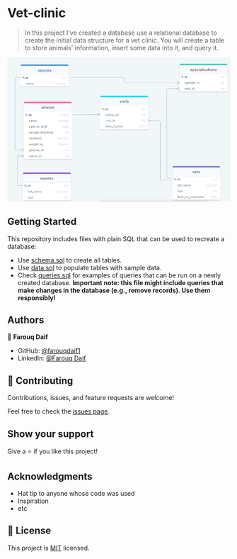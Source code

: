 # Vet-clinic



> In this project I've created a database use a relational database to create the initial data structure for a vet clinic. You will create a table to store animals' information, insert some data into it, and query it.

![VET CLINIC](https://github.com/farouqdaif1/vet_clinic/blob/digram/image/Screenshot.png?raw=true)

## Getting Started

This repository includes files with plain SQL that can be used to recreate a database:

- Use [schema.sql](./schema.sql) to create all tables.
- Use [data.sql](./data.sql) to populate tables with sample data.
- Check [queries.sql](./queries.sql) for examples of queries that can be run on a newly created database. **Important note: this file might include queries that make changes in the database (e.g., remove records). Use them responsibly!**


## Authors

👤 **Farouq Daif**

- GitHub: [@farouqdaif1](https://github.com/farouqdaif1)
- LinkedIn: [@Farouq Daif ](https://www.linkedin.com/in/farouqdaif/)
## 🤝 Contributing

Contributions, issues, and feature requests are welcome!

Feel free to check the [issues page](../../issues/).

## Show your support

Give a ⭐️ if you like this project!

## Acknowledgments

- Hat tip to anyone whose code was used
- Inspiration
- etc

## 📝 License

This project is [MIT](./MIT.md) licensed.
